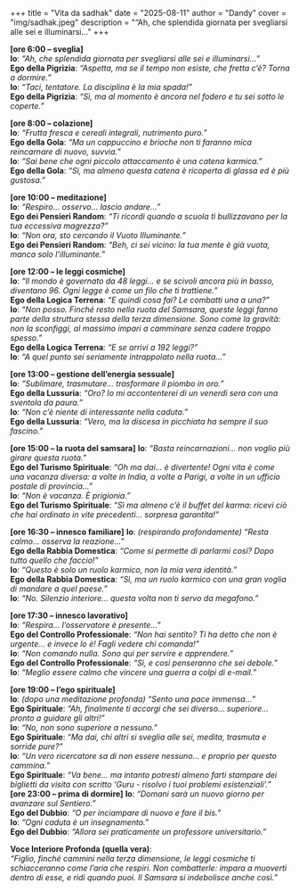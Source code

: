 +++
title = "Vita da sadhak"
date = "2025-08-11"
author = "Dandy"
cover = "img/sadhak.jpeg"
description = "“Ah, che splendida giornata per svegliarsi alle sei e illuminarsi..."
+++

**[ore 6:00 – sveglia]**    
**Io**: *“Ah, che splendida giornata per svegliarsi alle sei e illuminarsi…”*  
**Ego della Pigrizia**: *“Aspetta, ma se il tempo non esiste, che fretta c’è? Torna a dormire.”*  
**Io**: *“Taci, tentatore. La disciplina è la mia spada!”*  
**Ego della Pigrizia**: *“Sì, ma al momento è ancora nel fodero e tu sei sotto le coperte.”*  

**[ore 8:00 – colazione]**  
**Io**: *“Frutta fresca e cereali integrali, nutrimento puro.”*  
**Ego della Gola**: *“Ma un cappuccino e brioche non ti faranno mica reincarnare di nuovo, suvvia.”*  
**Io**: *“Sai bene che ogni piccolo attaccamento è una catena karmica.”*  
**Ego della Gola**: *“Sì, ma almeno questa catena è ricoperta di glassa ed è più gustosa.”*  

**[ore 10:00 – meditazione]**  
**Io**: *“Respiro… osservo… lascio andare…”*  
**Ego dei Pensieri Random**: *“Ti ricordi quando a scuola ti bullizzavano per la tua eccessiva magrezza?”*  
**Io**: *“Non ora, sto cercando il Vuoto Illuminante.”*  
**Ego dei Pensieri Random**: *“Beh, ci sei vicino: la tua mente è già vuota, manca solo l’illuminante.”*  

**[ore 12:00 – le leggi cosmiche]**  
**Io**: *“Il mondo è governato da 48 leggi… e se scivoli ancora più in basso, diventano 96. Ogni legge è come un filo che ti trattiene.”*  
**Ego della Logica Terrena**: *“E quindi cosa fai? Le combatti una a una?”*  
**Io**: *“Non posso. Finché resto nella ruota del Samsara, queste leggi fanno parte della struttura stessa della terza dimensione. Sono come la gravità: non la sconfiggi, al massimo impari a camminare senza cadere troppo spesso.”*  
**Ego della Logica Terrena**: *“E se arrivi a 192 leggi?”*  
**Io**: *“A quel punto sei seriamente intrappolato nella ruota...”*  

**[ore 13:00 – gestione dell’energia sessuale]**  
**Io**: *“Sublimare, trasmutare… trasformare il piombo in oro.”*  
**Ego della Lussuria**: *“Oro? Io mi accontenterei di un venerdì sera con una sventola da paura.”*  
**Io**: *“Non c’è niente di interessante nella caduta.”*  
**Ego della Lussuria**: *“Vero, ma la discesa in picchiata ha sempre il suo fascino.”*  

**[ore 15:00 – la ruota del samsara]**
**Io**: *“Basta reincarnazioni… non voglio più girare questa ruota.”*  
**Ego del Turismo Spirituale**: *“Oh ma dai… è divertente! Ogni vita è come una vacanza diversa: a volte in India, a volte a Parigi, a volte in un ufficio postale di provincia…”*  
**Io**: *“Non è vacanza. È prigionia.”*  
**Ego del Turismo Spirituale**: *“Sì ma almeno c’è il buffet del karma: ricevi ciò che hai ordinato in vite precedenti… sorpresa garantita!”*  

**[ore 16:30 – innesco familiare]**
**Io**: *(respirando profondamente) “Resta calmo… osserva la reazione…”*  
**Ego della Rabbia Domestica**: *“Come si permette di parlarmi così? Dopo tutto quello che faccio!”*  
**Io**: *“Questo è solo un ruolo karmico, non la mia vera identità.”*  
**Ego della Rabbia Domestica**: *“Sì, ma un ruolo karmico con una gran voglia di mandare a quel paese.”*  
**Io**: *“No. Silenzio interiore… questa volta non ti servo da megafono.”*  

**[ore 17:30 – innesco lavorativo]**  
**Io**: *“Respira… l’osservatore è presente…”*  
**Ego del Controllo Professionale**: *“Non hai sentito? Ti ha detto che non è urgente… e invece lo è! Fagli vedere chi comanda!”*  
**Io**: *“Non comando nulla. Sono qui per servire e apprendere.”*  
**Ego del Controllo Professionale**: *“Sì, e così penseranno che sei debole.”*  
**Io**: *“Meglio essere calmo che vincere una guerra a colpi di e-mail.”*  

**[ore 19:00 – l’ego spirituale]**  
**Io**: *(dopo una meditazione profonda) “Sento una pace immensa…”*  
**Ego Spirituale**: *“Ah, finalmente ti accorgi che sei diverso… superiore… pronto a guidare gli altri!”*  
**Io**: *“No, non sono superiore a nessuno.”*  
**Ego Spirituale**: *“Ma dai, chi altri si sveglia alle sei, medita, trasmuta e sorride pure?”*  
**Io**: *“Un vero ricercatore sa di non essere nessuno… e proprio per questo cammina.”*  
**Ego Spirituale**: *“Va bene… ma intanto potresti almeno farti stampare dei biglietti da visita con scritto ‘Guru - risolvo i tuoi problemi esistenziali’.”*  
**[ore 23:00 – prima di dormire]**
**Io**: *“Domani sarà un nuovo giorno per avanzare sul Sentiero.”*  
**Ego del Dubbio**: *“O per inciampare di nuovo e fare il bis.”*  
**Io**: *“Ogni caduta è un insegnamento.”*  
**Ego del Dubbio**: *“Allora sei praticamente un professore universitario.”*  

**Voce Interiore Profonda (quella vera)**:  
*“Figlio, finché cammini nella terza dimensione, le leggi cosmiche ti schiacceranno come l’aria che respiri. Non combatterle: impara a muoverti dentro di esse, e ridi quando puoi. Il Samsara si indebolisce anche così.”*
